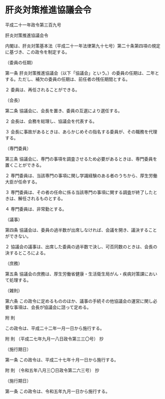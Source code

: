 # 肝炎対策推進協議会令

平成二十一年政令第三百九号

肝炎対策推進協議会令

内閣は、肝炎対策基本法（平成二十一年法律第九十七号）第二十条第四項の規定に基づき、この政令を制定する。

（委員の任期）

第一条 肝炎対策推進協議会（以下「協議会」という。）の委員の任期は、二年とする。ただし、補欠の委員の任期は、前任者の残任期間とする。

２ 委員は、再任されることができる。

（会長）

第二条 協議会に、会長を置き、委員の互選により選任する。

２ 会長は、会務を総理し、協議会を代表する。

３ 会長に事故があるときは、あらかじめその指名する委員が、その職務を代理する。

（専門委員）

第三条 協議会に、専門の事項を調査させるため必要があるときは、専門委員を置くことができる。

２ 専門委員は、当該専門の事項に関し学識経験のある者のうちから、厚生労働大臣が任命する。

３ 専門委員は、その者の任命に係る当該専門の事項に関する調査が終了したときは、解任されるものとする。

４ 専門委員は、非常勤とする。

（議事）

第四条 協議会は、委員の過半数が出席しなければ、会議を開き、議決することができない。

２ 協議会の議事は、出席した委員の過半数で決し、可否同数のときは、会長の決するところによる。

（庶務）

第五条 協議会の庶務は、厚生労働省健康・生活衛生局がん・疾病対策課において処理する。

（雑則）

第六条 この政令に定めるもののほか、議事の手続その他協議会の運営に関し必要な事項は、会長が協議会に諮って定める。

附 則

この政令は、平成二十二年一月一日から施行する。

附 則 （平成二七年九月一八日政令第三三〇号） 抄

（施行期日）

第一条 この政令は、平成二十七年十月一日から施行する。

附 則 （令和五年八月三〇日政令第二六三号） 抄

（施行期日）

第一条 この政令は、令和五年九月一日から施行する。
